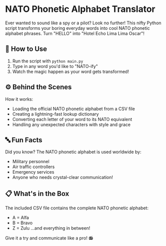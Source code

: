 # NATO Phonetic Alphabet Translator

Ever wanted to sound like a spy or a pilot? Look no further! This nifty Python script transforms your boring everyday words into cool NATO phonetic alphabet phrases. Turn "HELLO" into "Hotel Echo Lima Lima Oscar"!

## 🚀 How to Use

1. Run the script with `python main.py`
2. Type in any word you'd like to "NATO-ify"
3. Watch the magic happen as your word gets transformed!

## ⚙️ Behind the Scenes

How it works:

- Loading the official NATO phonetic alphabet from a CSV file
- Creating a lightning-fast lookup dictionary
- Converting each letter of your word to its NATO equivalent
- Handling any unexpected characters with style and grace

## 🔤 Fun Facts

Did you know? The NATO phonetic alphabet is used worldwide by:

- Military personnel
- Air traffic controllers
- Emergency services
- Anyone who needs crystal-clear communication!

## 📋 What's in the Box

The included CSV file contains the complete NATO phonetic alphabet:

- A = Alfa
- B = Bravo
- Z = Zulu
  ...and everything in between!

Give it a try and communicate like a pro! 📻
